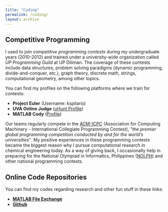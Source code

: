 ```yaml
---
title: "Coding"
permalink: /coding/
layout: archive
---
```


## Competitive Programming

I used to join *competitive programming contests* during my undergraduate years (2010-2012) and trained under a university-wide organization called *UP Programming Guild* at UP Diliman. The coverage of these contests include data structures, problem solving paradigms (dynamic programming, divide-and-conquer, etc.), graph theory, discrete math, strings, computational geometry, among other topics. 

You can find my profiles on the following platforms where we train for contests:
- **Project Euler** (Username: kspilario)
- **UVA Online Judge** ([uHunt Profile](https://uhunt.onlinejudge.org/id/58112))
- **MATLAB Cody** ([Profile](https://www.mathworks.com/matlabcentral/cody/players/8722869))

Our teams regularly compete in the [ACM-ICPC](https://icpc.global/) (Association for Computing Machinery - International Collegiate Programming Contest), *"the premier global programming competition conducted by and for the world’s universities"*. My positive experiences in these programming contests became the biggest reason why I pursue computational research in chemical engineering today. As a way of giving back, I occasionally help in preparing for the National Olympiad in Informatics, Philippines ([NOI.PH](https://noi.ph/)) and other national programming contests.

## Online Code Repositories

You can find my codes regarding research and other fun stuff in these links:
- [**MATLAB File Exchange**](https://www.mathworks.com/matlabcentral/profile/authors/8722869?detail=fileexchange) 
- [**Github**](https://github.com/kspilario)
